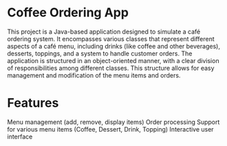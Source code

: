 # Coffee Ordering App
This project is a Java-based application designed to simulate a café ordering system. It encompasses various classes that represent different aspects of a café menu, including drinks (like coffee and other beverages), desserts, toppings, and a system to handle customer orders. The application is structured in an object-oriented manner, with a clear division of responsibilities among different classes. This structure allows for easy management and modification of the menu items and orders.
# Features
Menu management (add, remove, display items)
Order processing
Support for various menu items (Coffee, Dessert, Drink, Topping)
Interactive user interface
